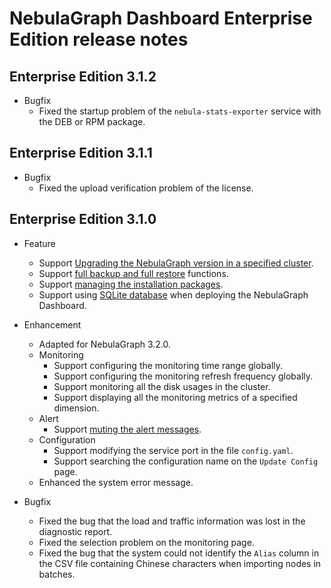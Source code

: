 # NebulaGraph Dashboard Enterprise Edition release notes

## Enterprise Edition 3.1.2

- Bugfix
  - Fixed the startup problem of the `nebula-stats-exporter` service with the DEB or RPM package.

## Enterprise Edition 3.1.1

- Bugfix
  - Fixed the upload verification problem of the license.

## Enterprise Edition 3.1.0

- Feature
  - Support [Upgrading the NebulaGraph version in a specified cluster](../../nebula-dashboard-ent/4.cluster-operator/operator/version-upgrade.md).
  - Support [full backup and full restore](../../nebula-dashboard-ent/4.cluster-operator/cluster-information/backup-and-restore.md) functions.
  - Support [managing the installation packages](../../nebula-dashboard-ent/system-settings/manage-package.md).
  - Support using [SQLite database](../../nebula-dashboard-ent/2.deploy-connect-dashboard-ent.md) when deploying the NebulaGraph Dashboard.

- Enhancement
  - Adapted for NebulaGraph 3.2.0.
  - Monitoring
    - Support configuring the monitoring time range globally.
    - Support configuring the monitoring refresh frequency globally.
    - Support monitoring all the disk usages in the cluster.
    - Support displaying all the monitoring metrics of a specified dimension.
  - Alert
    - Support [muting the alert messages](../../nebula-dashboard-ent/4.cluster-operator/9.notification.md).
  - Configuration
    - Support modifying the service port in the file `config.yaml`.
    - Support searching the configuration name on the `Update Config` page.
  - Enhanced the system error message.

- Bugfix
  - Fixed the bug that the load and traffic information was lost in the diagnostic report.
  - Fixed the selection problem on the monitoring page.
  - Fixed the bug that the system could not identify the `Alias` column in the CSV file containing Chinese characters when importing nodes in batches.
